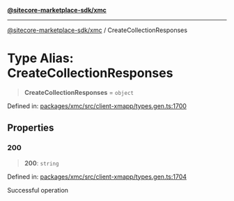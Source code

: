 [**@sitecore-marketplace-sdk/xmc**](../README.md)

***

[@sitecore-marketplace-sdk/xmc](../README.md) / CreateCollectionResponses

# Type Alias: CreateCollectionResponses

> **CreateCollectionResponses** = `object`

Defined in: [packages/xmc/src/client-xmapp/types.gen.ts:1700](https://github.com/Sitecore/sitecore-marketplace-sdk/blob/af886e6134b8d1079ef5b8ef70b7eb2f1d9c8aeb/packages/xmc/src/client-xmapp/types.gen.ts#L1700)

## Properties

### 200

> **200**: `string`

Defined in: [packages/xmc/src/client-xmapp/types.gen.ts:1704](https://github.com/Sitecore/sitecore-marketplace-sdk/blob/af886e6134b8d1079ef5b8ef70b7eb2f1d9c8aeb/packages/xmc/src/client-xmapp/types.gen.ts#L1704)

Successful operation

